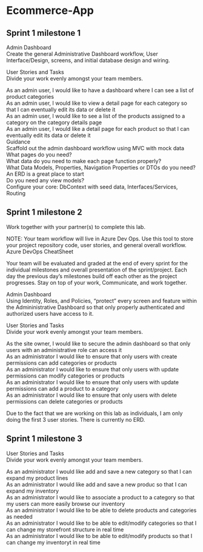# Ecommerce-App
## Sprint 1 milestone 1

Admin Dashboard  
Create the general Administrative Dashboard workflow, User Interface/Design, screens, and initial database design and wiring.  

User Stories and Tasks  
Divide your work evenly amongst your team members.  

As an admin user, I would like to have a dashboard where I can see a list of product categories  
As an admin user, I would like to view a detail page for each category so that I can eventually edit its data or delete it  
As an admin user, I would like to see a list of the products assigned to a category on the category details page  
As an admin user, I would like a detail page for each product so that I can eventually edit its data or delete it  
Guidance  
Scaffold out the admin dashboard workflow using MVC with mock data  
What pages do you need?  
What data do you need to make each page function properly?  
What Data Models, Properties, Navigation Properties or DTOs do you need?  
An ERD is a great place to start  
Do you need any view models?  
Configure your core: DbContext with seed data, Interfaces/Services, Routing  

## Sprint 1 milestone 2

Work together with your partner(s) to complete this lab.  

NOTE: Your team workflow will live in Azure Dev Ops. Use this tool to store your project repository code, user stories, and general overall workflow. Azure DevOps CheatSheet  

Your team will be evaluated and graded at the end of every sprint for the individual milestones and overall presentation of the sprint/project. Each day the previous day’s milestones build off each other as the project progresses. Stay on top of your work, Communicate, and work together.  

Admin Dashboard  
Using Identity, Roles, and Policies, “protect” every screen and feature within the Admininistrative Dashboard so that only properly authenticated and authorized users have access to it.  

User Stories and Tasks  
Divide your work evenly amongst your team members.  

As the site owner, I would like to secure the admin dashboard so that only users with an administrative role can access it  
As an administrator I would like to ensure that only users with create permissions can add categories or products  
As an administrator I would like to ensure that only users with update permissions can modify categories or products  
As an administrator I would like to ensure that only users with update permissions can add a product to a category  
As an administrator I would like to ensure that only users with delete permissions can delete categories or products   

Due to the fact that we are working on this lab as individuals, I am only doing the first 3 user stories. There is currently no ERD. 




## Sprint 1 milestone 3

User Stories and Tasks  
Divide your work evenly amongst your team members.  
  
As an administrator I would like add and save a new category so that I can expand my product lines  
As an administrator I would like add and save a new produc so that I can expand my inventory  
As an administrator I would like to associate a product to a category so that my users can more easily browse our inventory  
As an administrator I would like to be able to delete products and categories as needed  
As an administrator I would like to be able to edit/modify categories so that I can change my storefront structure in real time  
As an administrator I would like to be able to edit/modify products so that I can change my inventoryt in real time  